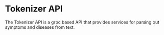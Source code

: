 # Tokenizer API

The Tokenizer API is a grpc based API that provides services for parsing out symptoms and diseases from text.
